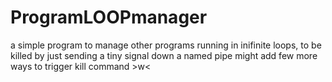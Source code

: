 # ProgramLOOPmanager
a simple program to manage other programs running in inifinite loops, to be killed by just sending a tiny signal down a named pipe
might add few more ways to trigger kill command >w<
